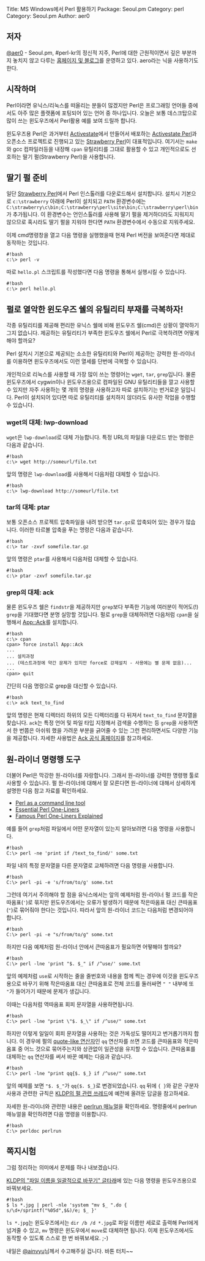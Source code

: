 Title:    MS Windows에서 Perl 활용하기
Package:  Seoul.pm
Category: perl
Category: Seoul.pm
Author:   aer0

저자
-----

[@aer0][twitter-aer0] - Seoul.pm, #perl-kr의 정신적 지주,
Perl에 대한 근원적이면서 깊은 부분까지 놓치지 않고 다루는
[홈페이지 및 블로그][aero-home]를 운영하고 있다.
aero라는 닉을 사용하기도 한다.



시작하며
---------

Perl이라면 유닉스/리눅스를 떠올리는 분들이 많겠지만
Perl은 프로그래밍 언어들 중에서도 아주 많은 플랫폼에
포팅되어 있는 언어 중 하나입니다.
오늘은 보통 데스크탑으로 많이 쓰는 윈도우즈에서 Perl활용 예를 보여 드릴까 합니다.

윈도우즈용 Perl은 과거부터 [Activestate][activestate]에서
만들어서 배포하는 [Activestate Perl][as-perl]과
오픈소스 프로젝트로 진행되고 있는
[Strawberry Perl][strawberry-perl]이 대표적입니다.
여기서는 `make`와 gcc 컴파일러등을 내장해 `cpan` 유틸리티를 그대로 활용할 수 있고
개인적으로도 선호하는 딸기 펄(Strawberry Perl)을 사용합니다.



딸기 펄 준비
-------------

일단 [Strawberry Perl][strawberry-perl]에서 Perl 인스톨러를 다운로드해서 설치합니다.
설치시 기본으로 `c:\strawberry` 아래에 Perl이 설치되고 `PATH` 환경변수에는
`C:\strawberry\c\bin;C:\strawberry\perl\site\bin;C:\strawberry\perl\bin`가 추가됩니다.
이 환경변수는 언인스톨러를 사용해 딸기 펄을 제거하더라도
지워지지 않으므로 혹시라도 딸기 펄을 지워야 한다면
`PATH` 환경변수에서 수동으로 지워주세요.

이제 cmd명령창을 열고 다음 명령을 실행했을때
현재 Perl 버전을 보여준다면 제대로 동작하는 것입니다.

    #!bash
    c:\> perl -v

따로 `hello.pl` 스크립트를 작성했다면 다음 명령을 통해서 실행시킬 수 있습니다.

    #!bash
    c:\> perl hello.pl



펄로 열악한 윈도우즈 쉘의 유틸리티 부재를 극복하자!
----------------------------------------------------

각종 유틸리티를 제공해 편리한 유닉스 쉘에 비해
윈도우즈 쉘(cmd)은 상황이 열악하기 그지 없습니다.
제공하는 유틸리티가 부족한 윈도우즈 쉘에서
Perl로 극복하려면 어떻게 해야 할까요?

Perl 설치시 기본으로 제공되는 소소한 유틸리티와
Perl이 제공하는 강력한 원-라이너를 이용하면
윈도우즈에서도 이런 열세를 단번에 극복할 수 있습니다.

개인적으로 리눅스를 사용할 때 가장 많이 쓰는 명령어는 `wget`, `tar`, `grep`입니다.
물론 윈도우즈에서 cygwin이나 윈도우즈용으로 컴파일된 GNU 유틸리티들을 깔고 사용할 수 있지만
자주 사용하는 몇 개의 명령을 사용하고자 따로 설치하기는 번거로운 일입니다.
Perl이 설치되어 있다면 따로 유틸리티를 설치하지 않더라도 유사한 작업을 수행할 수 있습니다.



### wget의 대체: lwp-download

`wget`은 `lwp-download`로 대체 가능합니다.
특정 URL의 파일을 다운로드 받는 명령은 다음과 같습니다.

    #!bash
    c:\> wget http://someurl/file.txt

앞의 명령은 `lwp-download`를 사용해서 다음처럼 대체할 수 있습니다.

    #!bash
    c:\> lwp-download http://someurl/file.txt



### tar의 대체: ptar

보통 오픈소스 프로젝트 압축파일을 내려 받으면 `tar.gz`로 압축되어 있는 경우가 많습니다.
이러한 타르볼 압축을 푸는 명령은 다음과 같습니다.

    #!bash
    c:\> tar -zxvf somefile.tar.gz

앞의 명령은 `ptar`를 사용해서 다음처럼 대체할 수 있습니다.

    #!bash
    c:\> ptar -zxvf somefile.tar.gz



### grep의 대체: ack

물론 윈도우즈 쉘은 `findstr`을 제공하지만 `grep`보다 부족한 기능에
여러분이 적어도(!) `grep`을 기대했다면 분명 실망할 것입니다.
펄로 `grep`을 대체하려면 다음처럼 `cpan`을 실행해서
[App::Ack][cpan-app-ack]를 설치합니다.

    #!bash
    c:\> cpan
    cpan> force install App::Ack
    ...
    ... 설치과정
    ... (테스트과정에 약간 문제가 있지만 force로 강제설치 - 사용에는 별 문제 없음)...
    ...
    cpan> quit

간단히 다음 명령으로 grep을 대신할 수 있습니다.

    #!bash
    c:\> ack text_to_find

앞의 명령은 현재 디렉터리 하위의 모든 디렉터리를
다 뒤져서 `text_to_find` 문자열을 찾습니다.
`ack`는 특정 언어 및 파일 타입 지정해서 검색을 수행하는 등
`grep`을 사용하면서 한 번쯤은 아쉬워 했을 가려운 부분을 긁어줄 수 있는
그런 편리하면서도 다양한 기능을 제공합니다.
자세한 사용법은 [Ack 공식 홈페이지][home-ack]를 참고하세요.



원-라이너 명령행 도구
----------------------

더불어 Perl은 막강한 원-라이너를 자랑합니다.
그래서 원-라이너를 강력한 명령행 툴로 사용할 수 있습니다.
펄 원-라이너에 대해서 잘 모른다면 원-라이너에 대해서 상세하게 설명한
다음 참고 자료를 확인하세요.

* [Perl as a command line tool][perl-as-a-commmand-line-tool]
* [Essential Perl One-Liners][essential-perl-one-liners]
* [Famous Perl One-Liners Explained][famous-perl-one-liners-explained]

예를 들어 `grep`처럼 파일에서 어떤 문자열이 있는지 알아보려면 다음 명령을 사용합니다.

    #!bash
    C:\> perl -ne 'print if /text_to_find/' some.txt

파일 내의 특정 문자열을 다른 문자열로 교체하려면 다음 명령을 사용합니다.

    #!bash
    C:\> perl -pi -e 's/from/to/g' some.txt

그런데 여기서 주의해야 할 점을 유닉스에서는 앞의 예제처럼
원-라이너 펄 코드를 작은따옴표(`'`)로 묶지만 윈도우즈에서는 오류가 발생하기 때문에
작은따옴표 대신 큰따옴표(`"`)로 묶어줘야 한다는 것입니다.
따라서 앞의 원-라이너 코드는 다음처럼 변경되어야 합니다.

    #!bash
    C:\> perl -pi -e "s/from/to/g" some.txt 

하지만 다음 예제처럼 원-라이너 안에서 큰따옴표가 필요하면 어떻해야 할까요?

    #!bash
    C:\> perl -lne 'print "$. $_" if /^use/' some.txt

앞의 예제처럼 `use`로 시작하는 줄을 줄번호와 내용을 함께 찍는 경우에
이것을 윈도우즈용으로 바꾸기 위해 작은따옴표 대신 큰따옴표로 전체 코드를 둘러싸면
`" "` 내부에 또 `"`가 들어가기 때문에 문제가 생깁니다.

이때는 다음처럼 역따옴표 회피 문자열을 사용하면됩니다.

    #!bash
    C:\> perl -lne "print \"$. $_\" if /^use/" some.txt

하지만 이렇게 일일이 회피 문자열을 사용하는 것은
가독성도 떨어지고 번거롭기까지 합니다.
이 경우에 펄의 [quote-like 연산자][perldoc-perlop-quote-like-operator]인
`qq` 연산자를 쓰면 코드를 큰따옴표와 작은따옴표 중 어느 것으로 묶어주는지와
상관없이 일관성을 유지할 수 있습니다.
큰따옴표를 대체하는 `qq` 연산자를 써서 바꾼 예제는 다음과 같습니다.

    #!bash
    C:\> perl -lne "print qq{$. $_} if /^use/" some.txt

앞의 예제를 보면 `"$. $_"`가 `qq{$. $_}`로 변경되었습니다.
`qq` 뒤에 `{ }`와 같은 구분자 사용과 관련한 규칙은
[KLDP의 펄 관련 쓰레드][kldp-qq-rule]에 예전에 올려둔 답글을 참고하세요.


자세한 원-라이너와 관련한 내용은 [perlrun 매뉴얼][perldoc-perlrun]을 확인하세요.
명령줄에서 perlrun 매뉴얼을 확인하려면 다음 명령을 이용합니다.

    #!bash
    C:\> perldoc perlrun



쪽지시험
---------

그럼 정리하는 의미에서 문제를 하나 내보겠습니다.

[KLDP의 "파일 이름을 일괄적으로 바꾸기" 글타래][kldp-rename-file]에 있는
다음 명령을 윈도우즈용으로 바꿔보세요.

    #!bash
    $ ls *.jpg | perl -nle 'system "mv $_ ".do { s/\d+/sprintf("%05d",$&)/e; $_ }'

`ls *.jpg`는 윈도우즈에서는 `dir /b /d *.jpg`로
파일 이름만 세로로 출력해 Perl에게 넘겨줄 수 있고,
`mv` 명령은 윈도우에서 `move`로 대체하면 됩니다.
이제 윈도우즈에서도 동작할 수 있도록 스스로 한 번 바꿔보세요. ;-)

내일은 [@ainvyu][twitter-ainvyu]님께서 수고해주실 겁니다. 바톤 터치~~



[activestate]:      http://www.activestate.com/
[aero-home]:        http://aero.sarang.net
[as-perl]:          http://www.activestate.com/activeperl
[cpan-app-ack]:     http://search.cpan.org/dist/ack/
[home-ack]:         http://betterthangrep.com/
[kldp-qq-rule]:     http://kldp.org/node/110929#comment-513025
[kldp-rename-file]: http://kldp.org/node/119358
[strawberry-perl]:  http://strawberryperl.com/
[twitter-aer0]:     http://twitter.com/#!/aer0
[twitter-ainvyu]:   http://twitter.com/#!/ainvyu

[essential-perl-one-liners]:          http://docs.google.com/viewer?a=v&q=cache:aDSHvra6F5kJ:www.mawode.com/~waltman/talks/one_liners.yapc10.pdf+perl+one-liner+ibm&hl=ko&gl=kr&pid=bl&srcid=ADGEESi0PuwbhZE9Y6JXkXlimkVOfLqLzoRyw5hwl5CELPK2hLKpgQ1FDBPksV-m-4Q7paeQiaBCf8DTucqLAWUVV8mYNplrigD3DNF_gV-n9gr8Muw-l_Uap7xHhpbuHhgoeFUkItuA&sig=AHIEtbR5ZuYhPq9E_iOUGDGh3SnQMYOCtw
[famous-perl-one-liners-explained]:   http://www.catonmat.net/blog/perl-one-liners-explained-part-one/
[perl-as-a-commmand-line-tool]:       http://www.softpanorama.org/Scripting/Perlorama/perl_in_command_line.shtml
[perldoc-perlop-quote-like-operator]: http://perldoc.perl.org/perlop.html#Quote-and-Quote-like-Operators
[perldoc-perlrun]:                    http://perldoc.perl.org/perlrun.html
